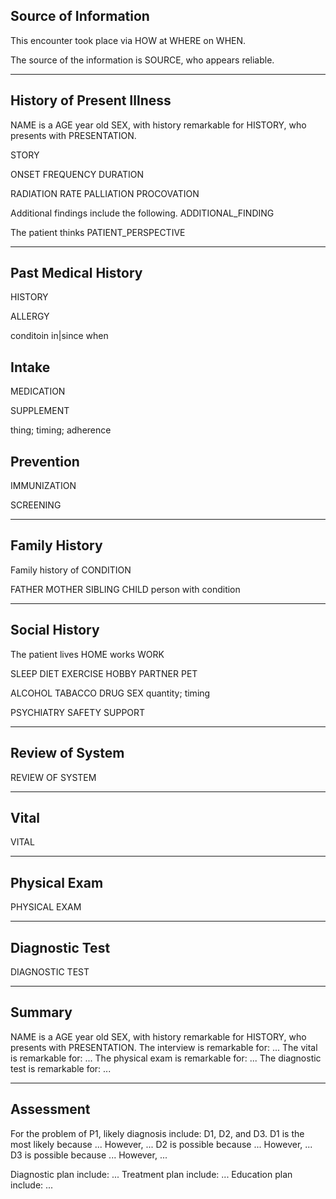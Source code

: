 ## Source of Information

This encounter took place via HOW at WHERE on WHEN.

The source of the information is SOURCE, who appears reliable.

---

## History of Present Illness

NAME is a AGE year old SEX, with history remarkable for HISTORY, who presents with PRESENTATION.

STORY

ONSET
FREQUENCY
DURATION

RADIATION
RATE
PALLIATION
PROCOVATION

Additional findings include the following. ADDITIONAL_FINDING

The patient thinks PATIENT_PERSPECTIVE

---

## Past Medical History

HISTORY

ALLERGY

conditoin in|since when

## Intake

MEDICATION

SUPPLEMENT

thing; timing; adherence

## Prevention

IMMUNIZATION

SCREENING

---

## Family History

Family history of CONDITION

FATHER
MOTHER
SIBLING
CHILD
person with condition

---

## Social History

The patient lives HOME works WORK

SLEEP
DIET
EXERCISE
HOBBY
PARTNER
PET

ALCOHOL
TABACCO
DRUG
SEX
quantity; timing

PSYCHIATRY
SAFETY
SUPPORT

---

## Review of System

REVIEW OF SYSTEM

---

## Vital

VITAL

---

## Physical Exam

PHYSICAL EXAM

---

## Diagnostic Test

DIAGNOSTIC TEST

---

## Summary

NAME is a AGE year old SEX, with history remarkable for HISTORY, who presents with PRESENTATION.
The interview is remarkable for: ...
The vital is remarkable for: ...
The physical exam is remarkable for: ...
The diagnostic test is remarkable for: ...

---

## Assessment

For the problem of P1, likely diagnosis include: D1, D2, and D3.
D1 is the most likely because ... However, ...
D2 is possible because ... However, ...
D3 is possible because ... However, ...

Diagnostic plan include: ...
Treatment plan include: ...
Education plan include: ...
